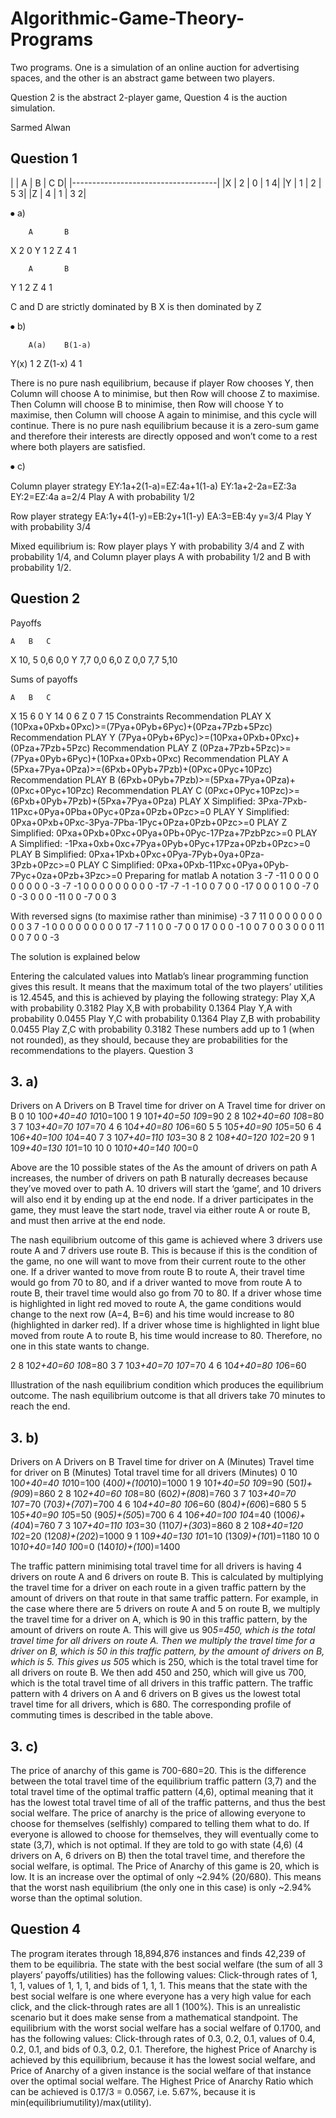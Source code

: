 # Algorithmic-Game-Theory-Programs
Two programs. One is a simulation of an online auction for advertising spaces, and the other is an abstract game between two players.

Question 2 is the abstract 2-player game, Question 4 is the auction simulation.

Sarmed Alwan
## Question 1


|       | A      | B      | C      D|
|------------------------------------|
|X      | 2      | 0      | 1       4|
|Y      | 1      | 2      | 5       3|
|Z      | 4      | 1      | 3       2|

⦁	a)

        A       B
X       2       0
Y       1       2
Z       4       1

        A       B
Y       1       2
Z       4       1

C and D are strictly dominated by B
X is then dominated by Z

⦁	b)


        A(a)    B(1-a)
Y(x)	1	2
Z(1-x)	4	1

There is no pure nash equilibrium, because if player Row chooses Y, then Column will choose A to minimise, but then Row will choose Z to maximise. Then Column will choose B to minimise, then Row will choose Y to maximise, then Column will choose A again to minimise, and this cycle will continue. There is no pure nash equilibrium because it is a zero-sum game and therefore their interests are directly opposed and won’t come to a rest where both players are satisfied.

⦁	c)

Column player strategy
EY:1a+2(1-a)=EZ:4a+1(1-a)
EY:1a+2-2a=EZ:3a
EY:2=EZ:4a
a=2/4
Play A with probability 1/2

Row player strategy
EA:1y+4(1-y)=EB:2y+1(1-y)
EA:3=EB:4y
y=3/4
Play Y with probability 3/4

Mixed equilibrium is:
Row player plays Y with probability 3/4 and Z with probability 1/4, and Column player plays A with probability 1/2 and B with probability 1/2.

## Question 2

Payoffs

	A	B	C
X	10, 5	0,6	0,0
Y	7,7	0,0	6,0
Z	0,0	7,7	5,10


Sums of payoffs

	A	B	C
X	15	6	0
Y	14	0	6
Z	0	7	15
Constraints
Recommendation PLAY X  (10Pxa+0Pxb+0Pxc)>=(7Pya+0Pyb+6Pyc)+(0Pza+7Pzb+5Pzc)
Recommendation PLAY Y  (7Pya+0Pyb+6Pyc)>=(10Pxa+0Pxb+0Pxc)+(0Pza+7Pzb+5Pzc)
Recommendation PLAY Z  (0Pza+7Pzb+5Pzc)>=(7Pya+0Pyb+6Pyc)+(10Pxa+0Pxb+0Pxc)
Recommendation PLAY A  (5Pxa+7Pya+0Pza)>=(6Pxb+0Pyb+7Pzb)+(0Pxc+0Pyc+10Pzc)
Recommendation PLAY B  (6Pxb+0Pyb+7Pzb)>=(5Pxa+7Pya+0Pza)+(0Pxc+0Pyc+10Pzc)
Recommendation PLAY C  (0Pxc+0Pyc+10Pzc)>=(6Pxb+0Pyb+7Pzb)+(5Pxa+7Pya+0Pza)
PLAY X Simplified: 3Pxa-7Pxb-11Pxc+0Pya+0Pba+0Pyc+0Pza+0Pzb+0Pzc>=0
PLAY Y Simplified: 0Pxa+0Pxb+0Pxc-3Pya-7Pba-1Pyc+0Pza+0Pzb+0Pzc>=0
PLAY Z Simplified: 0Pxa+0Pxb+0Pxc+0Pya+0Pb+0Pyc-17Pza+7PzbPzc>=0
PLAY A Simplified: -1Pxa+0xb+0xc+7Pya+0Pyb+0Pyc+17Pza+0Pzb+0Pzc>=0
PLAY B Simplified: 0Pxa+1Pxb+0Pxc+0Pya-7Pyb+0ya+0Pza-3Pzb+0Pzc>=0
PLAY C Simplified: 0Pxa+0Pxb-11Pxc+0Pya+0Pyb-7Pyc+0za+0Pzb+3Pzc>=0
Preparing for matlab A notation
3 -7 -11 0 0 0 0 0 0
0 0 0 -3 -7 -1 0 0 0
0 0 0 0 0 0 -17 -7 -1
-1 0 0 7 0 0 -17 0 0
0 1 0 0 -7 0 0 -3 0
0 0 -11 0 0 -7 0 0 3

With reversed signs (to maximise rather than minimise)
-3 7 11 0 0 0 0 0 0
0 0 0 3 7 -1 0 0 0
0 0 0 0 0 0 17 -7 1
1 0 0 -7 0 0 17 0 0
0 -1 0 0 7 0 0 3 0
0 0 11 0 0 7 0 0 -3

The solution is explained below
 

Entering the calculated values into Matlab’s linear programming function gives this result. It means that the maximum total of the two players’ utilities is 12.4545, and this is achieved by playing the following strategy:
Play X,A with probability 0.3182
Play X,B with probability 0.1364
Play Y,A with probability 0.0455
Play Y,C with probability 0.1364
Play Z,B with probability 0.0455
Play Z,C with probability 0.3182
These numbers add up to 1 (when not rounded), as they should, because they are probabilities for the recommendations to the players.
Question 3

## 3. a)

Drivers on A	Drivers on B	Travel time for driver on A	Travel time for driver on B
0	10	10*0+40=40	10*10=100
1	9	10*1+40=50	10*9=90
2	8	10*2+40=60	10*8=80
3	7	10*3+40=70	10*7=70
4	6	10*4+40=80	10*6=60
5	5	10*5+40=90	10*5=50
6	4	10*6+40=100	10*4=40
7	3	10*7+40=110	10*3=30
8	2	10*8+40=120	10*2=20
9	1	10*9+40=130	10*1=10
10	0	10*10+40=140	10*0=0

Above are the 10 possible states of the As the amount of drivers on path A increases, the number of drivers on path B naturally decreases because they’ve moved over to path A. 10 drivers will start the ‘game’, and 10 drivers will also end it by ending up at the end node. If a driver participates in the game, they must leave the start node, travel via either route A or route B, and must then arrive at the end node.

The nash equilibrium outcome of this game is achieved where 3 drivers use route A and 7 drivers use route B. This is because if this is the condition of the game, no one will want to move from their current route to the other one. If a driver wanted to move from route B to route A, their travel time would go from 70 to 80, and if a driver wanted to move from route A to route B, their travel time would also go from 70 to 80. If a driver whose time is highlighted in light red moved to route A, the game conditions would change to the next row (A=4, B=6) and his time would increase to 80 (highlighted in darker red). If a driver whose time is highlighted in light blue moved from route A to route B, his time would increase to 80. Therefore, no one in this state wants to change.

2	8	10*2+40=60	10*8=80
3	7	10*3+40=70	10*7=70
4	6	10*4+40=80	10*6=60

Illustration of the nash equilibrium condition which produces the equilibrium outcome. The nash equilibrium outcome is that all drivers take 70 minutes to reach the end.

## 3. b)

Drivers on A	Drivers on B	Travel time for driver on A (Minutes)	Travel time for driver on B
(Minutes)	Total travel time for all drivers
(Minutes)
0	10	10*0+40=40	10*10=100	(40*0)+(100*10)=1000
1	9	10*1+40=50	10*9=90	(50*1)+(90*9)=860
2	8	10*2+40=60	10*8=80	(60*2)+(80*8)=760
3	7	10*3+40=70	10*7=70	(70*3)+(70*7)=700
4	6	10*4+40=80	10*6=60	(80*4)+(60*6)=680
5	5	10*5+40=90	10*5=50	(90*5)+(50*5)=700
6	4	10*6+40=100	10*4=40	(100*6)+(40*4)=760
7	3	10*7+40=110	10*3=30	(110*7)+(30*3)=860
8	2	10*8+40=120	10*2=20	(120*8)+(20*2)=1000
9	1	10*9+40=130	10*1=10	(130*9)+(10*1)=1180
10	0	10*10+40=140	10*0=0	(140*10)+(10*0)=1400

The traffic pattern minimising total travel time for all drivers is having 4 drivers on route A and 6 drivers on route B. This is calculated by multiplying the travel time for a driver on each route in a given traffic pattern by the amount of drivers on that route in that same traffic pattern. For example, in the case where there are 5 drivers on route A and 5 on route B, we multiply the travel time for a driver on A, which is 90 in this traffic pattern, by the amount of drivers on route A. This will give us 90*5=450, which is the total travel time for all drivers on route A. Then we multiply the travel time for a driver on B, which is 50 in this traffic pattern, by the amount of drivers on B, which is 5. This gives us 50*5 which is 250, which is the total travel time for all drivers on route B. We then add 450 and 250, which will give us 700, which is the total travel time of all drivers in this traffic pattern. The traffic pattern with 4 drivers on A and 6 drivers on B gives us the lowest total travel time for all drivers, which is 680. The corresponding profile of commuting times is described in the table above.

## 3. c)
The price of anarchy of this game is 700-680=20. This is the difference between the total travel time of the equilibrium traffic pattern (3,7) and the total travel time of the optimal traffic pattern (4,6), optimal meaning that it has the lowest total travel time of all of the traffic patterns, and thus the best social welfare. The price of anarchy is the price of allowing everyone to choose for themselves (selfishly) compared to telling them what to do. If everyone is allowed to choose for themselves, they will eventually come to state (3,7), which is not optimal. If they are told to go with state (4,6) (4 drivers on A, 6 drivers on B) then the total travel time, and therefore the social welfare, is optimal. The Price of Anarchy of this game is 20, which is low. It is an increase over the optimal of only ~2.94% (20/680). This means that the worst nash equilibrium (the only one in this case) is only ~2.94% worse than the optimal solution.

## Question 4
 
The program iterates through 18,894,876 instances and finds 42,239 of them to be equilibria. The state with the best social welfare (the sum of all 3 players’ payoffs/utilities) has the following values: Click-through rates of 1, 1, 1, values of 1, 1, 1, and bids of 1, 1, 1. This means that the state with the best social welfare is one where everyone has a very high value for each click, and the click-through rates are all 1 (100%). This is an unrealistic scenario but it does make sense from a mathematical standpoint.
The equilibrium with the worst social welfare has a social welfare of 0.1700, and has the following values: Click-through rates of 0.3, 0.2, 0.1, values of 0.4, 0.2, 0.1, and bids of 0.3, 0.2, 0.1. Therefore, the highest Price of Anarchy is achieved by this equilibrium, because it has the lowest social welfare, and Price of Anarchy of a given instance is the social welfare of that instance over the optimal social welfare.
The Highest Price of Anarchy Ratio which can be achieved is 0.17/3 = 0.0567, i.e. 5.67%, because it is min(equilibriumutility)/max(utility).
